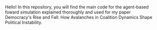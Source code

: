 Hello! In this repository, you will find the main code for the agent-based foward simulation explained thoroughly and used for my paper Democracy's Rise and Fall: How Avalanches in Coalition Dynamics Shape Political Instability.
